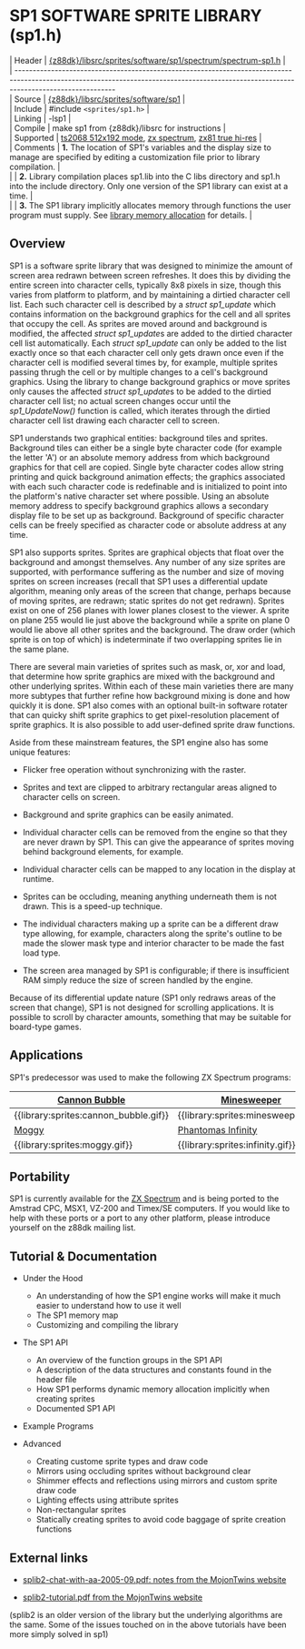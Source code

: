 # SP1 SOFTWARE SPRITE LIBRARY (sp1.h)

 | Header     | [{z88dk}/libsrc/sprites/software/sp1/spectrum/spectrum-sp1.h](https///raw.githubusercontent.com/z88dk/z88dk/master/libsrc/sprites/software/sp1/spectrum/spectrum-sp1.h)  |                                                   
 | ---------------------------------------------------------------------------------------------------------------------------------------------------------------------------------------                                                   
 | Source     | [{z88dk}/libsrc/sprites/software/sp1](https///github.com/z88dk/z88dk/tree/master/libsrc/sprites/software/sp1)  |                                                                                                             
 | Include    | #include `<sprites/sp1.h>`                                                                                                |                                                                                                    
 | Linking    | -lsp1                                                                                                           |                                                                                                            
 | Compile    | make sp1 from {z88dk}/libsrc for instructions                                                                 |                                                                                                              
 | Supported  | [ts2068 512x192 mode](platform/ts2068), [zx spectrum](platform/zx), [zx81 true hi-res](platform/zx81)               |                                                                                                        
 | Comments   | **1.** The location of SP1's variables and the display size to manage are specified by editing a customization file prior to library compilation.  |                                                                         
 | | **2.** Library compilation places sp1.lib into the C libs directory and sp1.h into the include directory.  Only one version of the SP1 library can exist at a time.  |                                                                  
 | | **3.** The SP1 library implicitly allocates memory through functions the user program must supply.  See [library memory allocation](library/memory_allocation#memory_allocation_implicitly_performed_by_z88dk_libraries) for details.  |


## Overview

SP1 is a software sprite library that was designed to minimize the amount of screen area redrawn between screen refreshes.  It does this by dividing the entire screen into character cells, typically 8x8 pixels in size, though this varies from platform to platform, and by maintaining a dirtied character cell list.  Each such character cell is described by a *struct sp1_update* which contains information on the background graphics for the cell and all sprites that occupy the cell.  As sprites are moved around and background is modified, the affected *struct sp1_update*s are added to the dirtied character cell list automatically.  Each *struct sp1_update* can only be added to the list exactly once so that each character cell only gets drawn once even if the character cell is modified several times by, for example, multiple sprites passing thrugh the cell or by multiple changes to a cell's background graphics.  Using the library to change background graphics or move sprites only causes the affected *struct sp1_update*s to be added to the dirtied character cell list; no actual screen changes occur until the *sp1_UpdateNow()* function is called, which iterates through the dirtied character cell list drawing each character cell to screen.

SP1 understands two graphical entities: background tiles and sprites.  Background tiles can either be a single byte character code (for example the letter 'A') or an absolute memory address from which background graphics for that cell are copied.  Single byte character codes allow string printing and quick background animation effects; the graphics associated with each such character code is redefinable and is initialized to point into the platform's native character set where possible.  Using an absolute memory address to specify background graphics allows a secondary display file to be set up as background.  Background of specific character cells can be freely specified as character code or absolute address at any time.

SP1 also supports sprites.  Sprites are graphical objects that float over the background and amongst themselves.  Any number of any size sprites are supported, with performance suffering as the number and size of moving sprites on screen increases (recall that SP1 uses a differential update algorithm, meaning only areas of the screen that change, perhaps because of moving sprites, are redrawn; static sprites do not get redrawn).  Sprites exist on one of 256 planes with lower planes closest to the viewer.  A sprite on plane 255 would lie just above the background while a sprite on plane 0 would lie above all other sprites and the background.  The draw order (which sprite is on top of which) is indeterminate if two overlapping sprites lie in the same plane.

There are several main varieties of sprites such as mask, or, xor and load, that determine how sprite graphics are mixed with the background and other underlying sprites.  Within each of these main varieties there are many more subtypes that further refine how background mixing is done and how quickly it is done.  SP1 also comes with an optional built-in software rotater that can quicky shift sprite graphics to get pixel-resolution placement of sprite graphics.  It is also possible to add user-defined sprite draw functions.

Aside from these mainstream features, the SP1 engine also has some unique features:


*  Flicker free operation without synchronizing with the raster.

*  Sprites and text are clipped to arbitrary rectangular areas aligned to character cells on screen.

*  Background and sprite graphics can be easily animated.

*  Individual character cells can be removed from the engine so that they are never drawn by SP1.  This can give the appearance of sprites moving behind background elements, for example.

*  Individual character cells can be mapped to any location in the display at runtime.

*  Sprites can be occluding, meaning anything underneath them is not drawn.  This is a speed-up technique.

*  The individual characters making up a sprite can be a different draw type allowing, for example, characters along the sprite's outline to be made the slower mask type and interior character to be made the fast load type.

*  The screen area managed by SP1 is configurable; if there is insufficient RAM simply reduce the size of screen handled by the engine.

Because of its differential update nature (SP1 only redraws areas of the screen that change), SP1 is not designed for scrolling applications.  It is possible to scroll by character amounts, something that may be suitable for board-type games.


## Applications

SP1's predecessor was used to make the following ZX Spectrum programs:

 | [ Cannon Bubble](http://cezgs.computeremuzone.com/eng/card.php?id=14 ) | [ Minesweeper](http://www.geocities.com/aralbrec/spritepack/examples/minesweeper.zip ) |
 | ---------------------------------------------------------------------- | ----------------------------------------------------------------------------------------
 | {{library:sprites:cannon_bubble.gif}}                                  | {{library:sprites:minesweeper.gif}}                                                      | 
 | [ Moggy](http://cezgs.computeremuzone.com/eng/card.php?id=7 )          | [ Phantomas Infinity](http://cezgs.computeremuzone.com/eng/card.php?id=10 ) |           
 | {{library:sprites:moggy.gif}}                                          | {{library:sprites:infinity.gif}}                                                         | 

##  Portability 

SP1 is currently available for the [ ZX Spectrum](platform/zx ) and is being ported to the Amstrad CPC, MSX1, VZ-200 and Timex/SE computers.  If you would like to help with these ports or a port to any other platform, please introduce yourself on the z88dk mailing list.

## Tutorial & Documentation


*  Under the Hood
    * An understanding of how the SP1 engine works will make it much easier to understand how to use it well
    * The SP1 memory map
    * Customizing and compiling the library

*  The SP1 API
    * An overview of the function groups in the SP1 API
    * A description of the data structures and constants found in the header file
    * How SP1 performs dynamic memory allocation implicitly when creating sprites
    * Documented SP1 API

*  Example Programs

*  Advanced
    * Creating custome sprite types and draw code
    * Mirrors using occluding sprites without background clear
    * Shimmer effects and reflections using mirrors and custom sprite draw code
    * Lighting effects using attribute sprites
    * Non-rectangular sprites
    * Statically creating sprites to avoid code baggage of sprite creation functions


## External links


*  [splib2-chat-with-aa-2005-09.pdf: notes from the MojonTwins website](http://www.mojontwins.com/warehouse/splib2-chat-with-aa-2005-09.pdf)

*  [splib2-tutorial.pdf from the MojonTwins website](http://www.mojontwins.com/warehouse/splib2-tutorial.pdf)

(splib2 is an older version of the library but the underlying algorithms are the same.  Some of the issues touched on in the above tutorials have been more simply solved in sp1)


